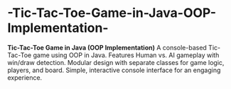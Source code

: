 # -Tic-Tac-Toe-Game-in-Java-OOP-Implementation-
**Tic-Tac-Toe Game in Java (OOP Implementation)**   A console-based Tic-Tac-Toe game using OOP in Java. Features Human vs. AI gameplay with win/draw detection. Modular design with separate classes for game logic, players, and board. Simple, interactive console interface for an engaging experience.

